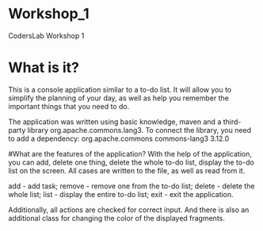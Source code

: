 # Workshop_1
CodersLab Workshop 1
# What is it?
This is a console application similar to a to-do list. 
It will allow you to simplify the planning of your day, 
as well as help you remember the important things that 
you need to do.

The application was written using basic knowledge,
maven and a third-party library org.apache.commons.lang3.
To connect the library, you need to add a dependency:
<dependency>
<groupId>org.apache.commons</groupId>
<artifactId>commons-lang3</artifactId>
<version>3.12.0</version>
</dependency>

#What are the features of the application?
With the help of the application, you can add, 
delete one thing, delete the whole to-do list, 
display the to-do list on the screen. 
All cases are written to the file, as well as read from it.

add - add task;
remove - remove one from the to-do list;
delete - delete the whole list;
list - display the entire to-do list;
exit - exit the application.

Additionally, all actions are checked for correct input. 
And there is also an additional class for changing the color of the displayed fragments.